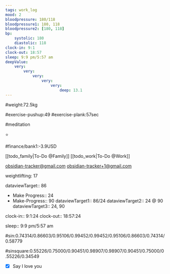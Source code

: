 ```yaml
---
tags: work_log
mood: 2
bloodpressure: 180/118
bloodpressure1: 180, 118
bloodpressure2: [180, 118]
bp:
    systolic: 180
    diastolic: 118
clock-in: 9:1
clock-out: 18:57
sleep: 9:9 pm/5:57 am
deepValue: 
    very: 
        very: 
            very: 
                very: 
                    very: 
                        deep: 13.1
---
```


#weight:72.5kg

#exercise-pushup:49
#exercise-plank:57sec

#meditation

⭐


#finance/bank1:-3.9USD

[[todo_family|To-Do @Family]]
[[todo_work|To-Do @Work]]

obsidian-tracker@gmail.com
obsidian-tracker+1@gmail.com

weightlifting: 17

dataviewTarget:: 86
- Make Progress:: 24
- Make-Progress:: 90
dataviewTarget1:: 86/24
dataviewTarget2:: 24 @ 90
dataviewTarget3:: 24, 90

clock-in:: 9:1:24
clock-out:: 18:57:24

sleep:: 9:9 pm/5:57 am

#sin:0.74314/0.86603/0.95106/0.99452/0.99452/0.95106/0.86603/0.74314/0.58779

#sinsquare:0.55226/0.75000/0.90451/0.98907/0.98907/0.90451/0.75000/0.55226/0.34549

- [x] Say I love you

